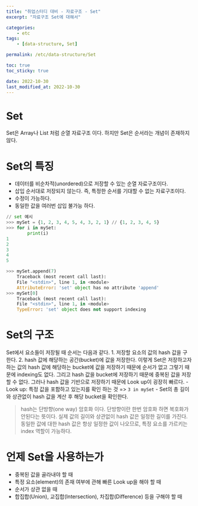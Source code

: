 ```yaml
---
title: "취업스터디 대비 - 자료구조 - Set"
excerpt: "자료구조 Set에 대해서"

categories:
    - etc
tags:
    - [data-structure, Set]

permalink: /etc/data-structure/Set

toc: true
toc_sticky: true

date: 2022-10-30
last_modified_at: 2022-10-30
---
```


# Set
Set은 Array나 List 처럼 순열 자료구조 이다. 하지만 Set은 순서라는 개념이 존재하지 않다.

# Set의 특징
- 데이터를 비순차적(unordered)으로 저장할 수 있는 순열 자료구조이다.
- 삽입 순서대로 저장되지 않는다. 즉, 특정한 순서를 기대할 수 없는 자료구조이다.
- 수정이 가능하다.
- 동일한 값을 여러번 삽입 불가능 하다. 
```python
// set 예시
>>> mySet = {1, 2, 3, 4, 5, 4, 3, 2, 1} // {1, 2, 3, 4, 5}
>>> for i in mySet:
        print(i)
1
2
3
4
5

>>> mySet.append(7) 
    Traceback (most recent call last):
    File "<stdin>", line 1, in <module>
    AttributeError: 'set' object has no attribute 'append'
>>> mySet[0]
    Traceback (most recent call last):
    File "<stdin>", line 1, in <module>
    TypeError: 'set' object does not support indexing
```

# Set의 구조
Set에서 요소들이 저장될 때 순서는 다음과 같다.
    1. 저장할 요소의 값의 hash 값을 구한다.
    2. hash 값에 해당하는 공간(bucket)에 값을 저장한다.
이렇게 Set은 저장하고자 하는 값의 hash 값에 해당하는 bucket에 값을 저장하기 때문에 순서가 없고 그렇기 때문에 indexing도 없다. 그리고 hash 값을 bucket에 저장하기 때문에 중복된 값을 저장할 수 없다. 그러나 hash 값을 기반으로 저장하기 때문에 Look up이 굉장히 빠르다.
    - Look up: 특정 값을 포함하고 있는지를 확인 하는 것 => `3 in mySet`
    - Set의 총 길이와 상관없이 hash 값을 계산 후 해당 bucket을 확인한다.

> hash는 단방향(one way) 암호화 이다. 단방향이란 한번 암호화 하면 복호화가 안된다는 뜻이다. 실제 값의 길이와 상관없이 hash 값은 일정한 길이를 가진다. 동일한 값에 대한 hash 값은 항상 일정한 값이 나오므로, 특정 요소를 가르키는 index 역할이 가능하다.

# 언제 Set을 사용하는가
- 중복된 값을 골라내야 할 때
- 특정 요소(element)의 존재 여부에 관해 빠른 Look up을 해야 할 때
- 순서가 상관 없을 때
- 합집합(Union), 교집합(Intersection), 차집합(Difference) 등을 구해야 할 때